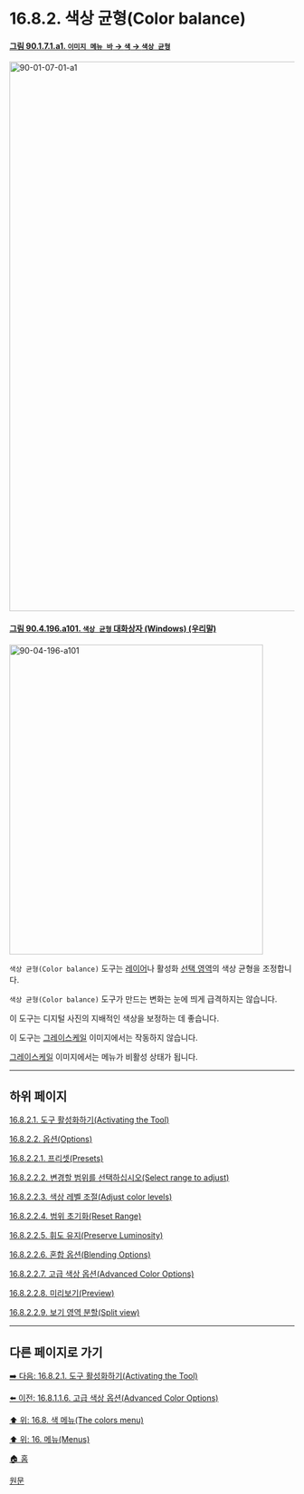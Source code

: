 # 16.8.2. 색상 균형(Color balance)

<a id="90-01-07-01-a1"></a>

#### [그림 90.1.7.1.a1. `이미지 메뉴 바` → `색` → `색상 균형`](./90-01-07-01-color_balance.md#90-01-07-01-a1)
<img width="916" height="970" alt="90-01-07-01-a1" src="https://github.com/user-attachments/assets/85e79c72-c804-436a-ab24-62f1dbf8ceb5" />

<a id="90-04-196-a101"></a>

#### [그림 90.4.196.a101. `색상 균형` 대화상자 (Windows) (우리말)](./90-04-0196-color_balance.md#90-04-196-a101)
<img width="448" height="547" alt="90-04-196-a101" src="https://github.com/user-attachments/assets/7593e306-c5df-4bbd-8732-97af3de42e9c" />

`색상 균형(Color balance)` 도구는 [레이어](./19-glossaryx-layer.md)나 활성화 [선택 영역](./19-glossaryx-selection.md)의 색상 균형을 조정합니다.

`색상 균형(Color balance)` 도구가 만드는 변화는 눈에 띄게 급격하지는 않습니다.

이 도구는 디지털 사진의 지배적인 색상을 보정하는 데 좋습니다.

이 도구는 [그레이스케일](./19-glossaryx-color_mode_grayscale.md) 이미지에서는 작동하지 않습니다.

[그레이스케일](./19-glossaryx-color_mode_grayscale.md) 이미지에서는 메뉴가 비활성 상태가 됩니다.

***

## 하위 페이지

[16.8.2.1. 도구 활성화하기(Activating the Tool)](./16-08-02-01-activating_the_tool.md)

[16.8.2.2. 옵션(Options)](./16-08-02-02-00-options.md)

[16.8.2.2.1. 프리셋(Presets)](./16-08-02-02-01-presets.md)

[16.8.2.2.2. 변경할 범위를 선택하십시오(Select range to adjust)](./16-08-02-02-02-select_range_to_adjust.md)

[16.8.2.2.3. 색상 레벨 조절(Adjust color levels)](./16-08-02-02-03-adjust_color_levels.md)

[16.8.2.2.4. 범위 초기화(Reset Range)](./16-08-02-02-04-reset_range.md)

[16.8.2.2.5. 휘도 유지(Preserve Luminosity)](./16-08-02-02-05-preserve_luminosity.md)

[16.8.2.2.6. 혼합 옵션(Blending Options)](./16-08-02-02-06-blending_options.md)

[16.8.2.2.7. 고급 색상 옵션(Advanced Color Options)](./16-08-02-02-07-advanced_color_options.md)

[16.8.2.2.8. 미리보기(Preview)](./16-08-02-02-08-preview.md)

[16.8.2.2.9. 보기 영역 분할(Split view)](./16-08-02-02-09-split_view.md)

***

## 다른 페이지로 가기

[➡️ 다음: 16.8.2.1. 도구 활성화하기(Activating the Tool)](./16-08-02-01-activating_the_tool.md)

[⬅️ 이전: 16.8.1.1.6. 고급 색상 옵션(Advanced Color Options)](./16-08-01-01-06-advanced_color_options.md)

[⬆️ 위: 16.8. 색 메뉴(The colors menu)](./16-08-00-the-colors-menu.md)

[⬆️ 위: 16. 메뉴(Menus)](./16-00-menus.md)

[🏠 홈](./00-home.md)

[원문](https://docs.gimp.org/2.10/ko/gimp-tool-color-balance.html)